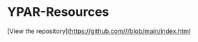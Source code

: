 # YPAR-Resources

[View the repository]([https://github.com/<username>/<repo-name>/blob/main/index.html](https://github.com/cnlab/YPAR-Resources/blob/main/index.html)
